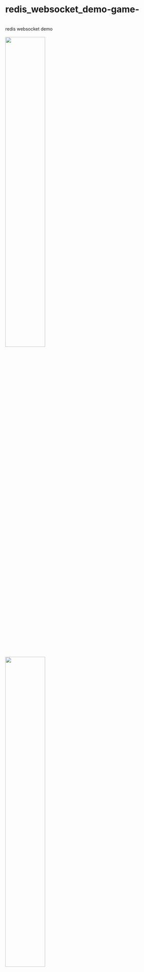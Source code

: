 # redis_websocket_demo-game-
<br/>
redis websocket demo
<br/><br/>
<img width="50%" src="https://user-images.githubusercontent.com/113086375/202349717-bee339be-54b8-45b3-bad0-22f43ce8bffb.png"/>
<img width="50%" src="https://user-images.githubusercontent.com/113086375/202349723-8f301714-80fc-4d47-b2da-25c1132f3bb3.png"/>
<img width="50%" src="https://user-images.githubusercontent.com/113086375/202349727-c4585e22-e322-45fc-a8d5-523f26ae0cba.png"/>
<img width="50%" src="https://user-images.githubusercontent.com/113086375/202349724-55f1f206-a612-4b19-89b7-b34c901522d6.png"/>
<img width="50%" src="https://user-images.githubusercontent.com/113086375/202349725-706220aa-791e-4b3e-9b3a-222332ae87cd.png"/>
